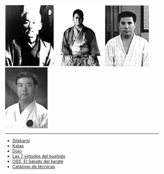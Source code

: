 ![Higashionna Kanryō (東恩納 寛量)](./images/sensei-kanryo.jpg "Higashionna Kanryō (東恩納 寛量)")
![Miyagi Chōjun (宮城 長順)](./images/sensei-miyagi.jpg "Miyagi Chōjun (宮城 長順)")
![Miyagi An'ichi](./images/9146.jpg "Miyagi An'ichi")
![Higaonna Morio (東恩納 盛男)](./images/9281922.jpg "Higaonna Morio (東恩納 盛男)")

---

+ [Silabario](https://alfredo-arias.github.io/silabario "Silabario")
+ [Katas](https://alfredo-arias.github.io/katas "Katas")
+ [Dojo](https://alfredo-arias.github.io/dojo "Dojo")
+ [Las 7 virtudes del bushido](https://alfredo-arias.github.io/las-7-virtudes-del-bushido "Las 7 virtudes del bushido")
+ [OSS, El Saludo del karate](https://alfredo-arias.github.io/oss-el-saludo-del-karate "OSS, el saludo del karate")
+ [Catálogo de técnicas](https://alfredo-arias.github.io/tecnicas "Técnicas")